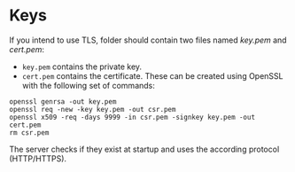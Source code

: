 # Keys
If you intend to use TLS, folder should contain two files named *key.pem* and *cert.pem*:
- `key.pem` contains the private key.
- `cert.pem` contains the certificate.
These can be created using OpenSSL with the following set of commands:
```
openssl genrsa -out key.pem
openssl req -new -key key.pem -out csr.pem
openssl x509 -req -days 9999 -in csr.pem -signkey key.pem -out cert.pem
rm csr.pem
```

The server checks if they exist at startup and uses the according protocol (HTTP/HTTPS).